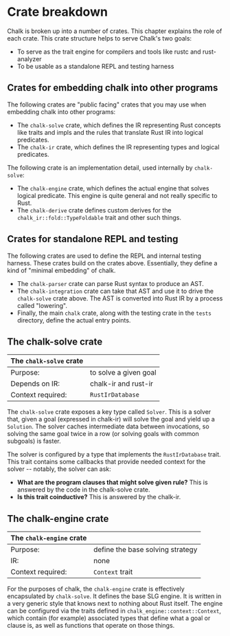 # Crate breakdown

Chalk is broken up into a number of crates. This chapter explains the
role of each crate. This crate structure helps to serve Chalk's two goals:

* To serve as the trait engine for compilers and tools like rustc and rust-analyzer
* To be usable as a standalone REPL and testing harness

## Crates for embedding chalk into other programs

The following crates are "public facing" crates that you may use when embedding chalk into
other programs:

* The `chalk-solve` crate, which defines the IR representing Rust concepts like
  traits and impls and the rules that translate Rust IR into logical predicates.
* The `chalk-ir` crate, which defines the IR representing types and logical predicates.

The following crate is an implementation detail, used internally by `chalk-solve`:

* The `chalk-engine` crate, which defines the actual engine that solves logical predicate. This
  engine is quite general and not really specific to Rust.
* The `chalk-derive` crate defines custom derives for the `chalk_ir::fold::TypeFoldable` trait and other
  such things.

## Crates for standalone REPL and testing

The following crates are used to define the REPL and internal testing
harness. These crates build on the crates above. Essentially, they
define a kind of "minimal embedding" of chalk.

* The `chalk-parser` crate can parse Rust syntax to produce an AST.
* The `chalk-integration` crate can take that AST and use it to drive the
  `chalk-solve` crate above. The AST is converted into Rust IR by a process
  called "lowering".
* Finally, the main `chalk` crate, along with the testing crate in the
  `tests` directory, define the actual entry points.

## The chalk-solve crate

| The `chalk-solve` crate |                       |
| ----------------------- | --------------------- |
| Purpose:                | to solve a given goal |
| Depends on IR:          | chalk-ir and rust-ir  |
| Context required:       | `RustIrDatabase`      |

The `chalk-solve` crate exposes a key type called `Solver`.  This is a
solver that, given a goal (expressed in chalk-ir) will solve the goal
and yield up a `Solution`. The solver caches intermediate data between
invocations, so solving the same goal twice in a row (or solving goals
with common subgoals) is faster.

The solver is configured by a type that implements the
`RustIrDatabase` trait. This trait contains some callbacks that
provide needed context for the solver -- notably, the solver can ask:

- **What are the program clauses that might solve given rule?** This
  is answered by the code in the chalk-solve crate.
- **Is this trait coinductive?** This is answered by the chalk-ir.


## The chalk-engine crate

| The `chalk-engine` crate |                                  |
| ------------------------ | -------------------------------- |
| Purpose:                 | define the base solving strategy |
| IR:                      | none                             |
| Context required:        | `Context` trait                  |

For the purposes of chalk, the `chalk-engine` crate is effectively
encapsulated by `chalk-solve`.  It defines the base SLG engine. It is
written in a very generic style that knows next to nothing about Rust
itself. The engine can be configured via the traits defined in
`chalk_engine::context::Context`, which contain (for example)
associated types that define what a goal or clause is, as well as
functions that operate on those things.
